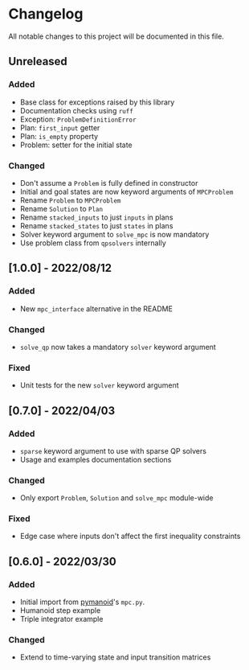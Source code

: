 # Changelog

All notable changes to this project will be documented in this file.

## Unreleased

### Added

- Base class for exceptions raised by this library
- Documentation checks using ``ruff``
- Exception: ``ProblemDefinitionError``
- Plan: ``first_input`` getter
- Plan: ``is_empty`` property
- Problem: setter for the initial state

### Changed

- Don't assume a ``Problem`` is fully defined in constructor
- Initial and goal states are now keyword arguments of ``MPCProblem``
- Rename ``Problem`` to ``MPCProblem``
- Rename ``Solution`` to ``Plan``
- Rename ``stacked_inputs`` to just ``inputs`` in plans
- Rename ``stacked_states`` to just ``states`` in plans
- Solver keyword argument to ``solve_mpc`` is now mandatory
- Use problem class from ``qpsolvers`` internally

## [1.0.0] - 2022/08/12

### Added

- New ``mpc_interface`` alternative in the README

### Changed

- ``solve_qp`` now takes a mandatory ``solver`` keyword argument

### Fixed

- Unit tests for the new ``solver`` keyword argument

## [0.7.0] - 2022/04/03

### Added

- ``sparse`` keyword argument to use with sparse QP solvers
- Usage and examples documentation sections

### Changed

- Only export ``Problem``, ``Solution`` and ``solve_mpc`` module-wide

### Fixed

- Edge case where inputs don't affect the first inequality constraints

## [0.6.0] - 2022/03/30

### Added

- Initial import from [pymanoid](https://github.com/stephane-caron/pymanoid/blob/5158d8902df6265604cec5d790e96f0035575c7a/pymanoid/mpc.py)'s ``mpc.py``.
- Humanoid step example
- Triple integrator example

### Changed

- Extend to time-varying state and input transition matrices
